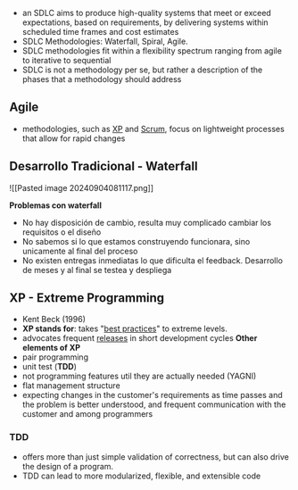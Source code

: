 + an SDLC aims to produce high-quality systems that meet or exceed expectations, based on requirements, by delivering systems within scheduled time frames and cost estimates
+ SDLC Methodologies: Waterfall, Spiral, Agile.
+ SDLC methodologies fit within a flexibility spectrum ranging from agile to iterative to sequential
+ SDLC is not a methodology per se, but rather a description of the phases that a methodology should address
## Agile
+ methodologies, such as [XP](https://en.wikipedia.org/wiki/Extreme_Programming "Extreme Programming") and [Scrum](https://en.wikipedia.org/wiki/Scrum_(development) "Scrum (development)"), focus on lightweight processes that allow for rapid changes
## Desarrollo Tradicional  - Waterfall

![[Pasted image 20240904081117.png]]

**Problemas con waterfall**
+ No hay disposición de cambio, resulta muy complicado cambiar los requisitos o el diseño
+ No sabemos si lo que estamos construyendo funcionara, sino unicamente al final del proceso
+ No existen entregas inmediatas lo que dificulta el feedback. Desarrollo de meses y al final se testea y despliega

## XP - Extreme Programming
+ Kent Beck (1996)
+ **XP stands for**: takes "[best practices](https://en.wikipedia.org/wiki/Best_practices "Best practices")" to extreme levels.
+ advocates frequent [releases](https://en.wikipedia.org/wiki/Software_release_life_cycle "Software release life cycle") in short development cycles
**Other elements of XP**
+ pair programming
+ unit test (**TDD**)
+ not programming features util they are actually needed (YAGNI)
+ flat management structure
+ expecting changes in the customer's requirements as time passes and the problem is better understood, and frequent communication with the customer and among programmers
### TDD
+ offers more than just simple validation of correctness, but can also drive the design of a program.
+ TDD can lead to more modularized, flexible, and extensible code